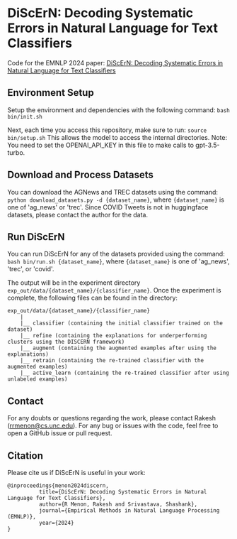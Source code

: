 # DiScErN: Decoding Systematic Errors in Natural Language for Text Classifiers

Code for the EMNLP 2024 paper: [DiScErN: Decoding Systematic Errors in Natural Language for Text Classifiers]()

## Environment Setup

Setup the environment and dependencies with the following command:
`bash bin/init.sh`

Next, each time you access this repository, make sure to run:
`source bin/setup.sh`
This allows the model to access the internal directories.
Note: You need to set the OPENAI_API_KEY in this file to make calls to gpt-3.5-turbo.

## Download and Process Datasets

You can download the AGNews and TREC datasets using the command: `python download_datasets.py -d {dataset_name}`, where `{dataset_name}` is one of 'ag_news' or 'trec'.
Since COVID Tweets is not in huggingface datasets, please contact the author for the data.

## Run DiScErN

You can run DiScErN for any of the datasets provided using the command: `bash bin/run.sh {dataset_name}`, where `{dataset_name}` is one of 'ag_news', 'trec', or 'covid'.

The output will be in the experiment directory `exp_out/data/{dataset_name}/{classifier_name}`. 
Once the experiment is complete, the following files can be found in the directory:
```
exp_out/data/{dataset_name}/{classifier_name}
    |
    |__ classifier (containing the initial classifier trained on the dataset)
    |__ refine (containing the explanations for underperforming clusters using the DISCERN framework)
    |__ augment (containing the augmented examples after using the explanations)
    |__ retrain (containing the re-trained classifier with the augmented examples)
    |__ active_learn (containing the re-trained classifier after using unlabeled examples)
```

## Contact ##

For any doubts or questions regarding the work, please contact Rakesh ([rrmenon@cs.unc.edu](mailto:rrmenon+discern@cs.unc.edu)). For any bug or issues with the code, feel free to open a GitHub issue or pull request.

## Citation ##

Please cite us if DiScErN is useful in your work:

```
@inproceedings{menon2024discern,
          title={DiScErN: Decoding Systematic Errors in Natural Language for Text Classifiers},
          author={R Menon, Rakesh and Srivastava, Shashank},
          journal={Empirical Methods in Natural Language Processing (EMNLP)},
          year={2024}
}
```
